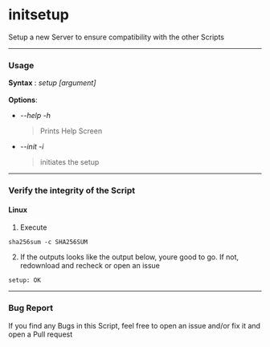 # initsetup

Setup a new Server to ensure compatibility with the other Scripts

---

### **Usage**

**Syntax** : *setup [argument]*  
<br>
**Options**:
+ *--help -h*  
    > Prints Help Screen 
+ *--init -i*
    > initiates the setup

---

### **Verify the integrity of the Script**

#### **Linux**

1. Execute
```
sha256sum -c SHA256SUM
```
2. If the outputs looks like the output below, youre good to go. If not, redownload and recheck or open an issue 
```
setup: OK
```

---

### **Bug Report**

If you find any Bugs in this Script, feel free to open an issue and/or fix it and open a Pull request
